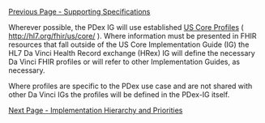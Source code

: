 [Previous Page - Supporting Specifications](SupportingSpecifications.html)


Wherever possible, the PDex IG will use established [US Core Profiles](http://hl7.org/fhir/us/core/) ( http://hl7.org/fhir/us/core/ ). Where information must be presented in FHIR resources that fall outside of the US Core Implementation Guide (IG) the HL7 Da Vinci Health Record exchange (HRex) IG will define the necessary Da Vinci FHIR profiles or will refer to other Implementation Guides, as necessary.

Where profiles are specific to the PDex use case and are not shared with other Da Vinci IGs the profiles will be defined in the PDex-IG itself.



[Next Page - Implementation Hierarchy and Priorities](ImplementationHierarchyandPriorities.html)